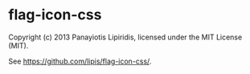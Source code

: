 # flag-icon-css

Copyright (c) 2013 Panayiotis Lipiridis, licensed under the MIT License (MIT).

See <https://github.com/lipis/flag-icon-css/>.
